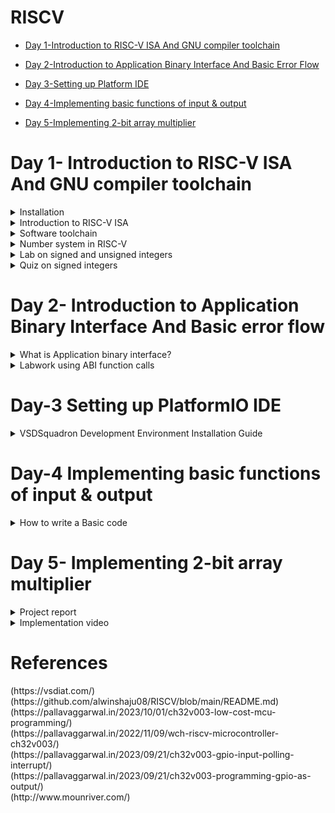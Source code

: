 # RISCV

- [Day 1-Introduction to RISC-V ISA And GNU compiler toolchain ](#Day1--Introduction-to-RISC-V-ISA-And-GNU-compiler-toolchain)

- [Day 2-Introduction to Application Binary Interface And Basic Error Flow](#Day2--Introduction-to-Application-Binary-Interface-And-Basic-error-flow)

- [Day 3-Setting up Platform IDE](#Day3--Setting-up-Platform-IDE)

- [Day 4-Implementing basic functions of input & output](#Day4--Implementing-basic-functions-of-input-and-output)

- [Day 5-Implementing 2-bit array multiplier](#Day5--Implementing-2-bit-array-multiplier)


# Day 1- Introduction to RISC-V ISA And GNU compiler toolchain
<details>
<summary> Installation </summary>

1). Install virtual machine through given link
```
https://www.virtualbox.org/wiki/Downloads
```

2). Create a new OS with type as Linux and version as Ubuntu 18.04 LTS (Bionic Beaver) (64-bit)


3). Allocate adequate memory and use existing virtual disk file (add path to provided 26GB .vdi file)

4). Finish the process and start the OS by clicking on the start arrow

![setup_1](https://github.com/Vivekchoudhary2/somaiya-riscv/assets/154996509/3e7c71ad-2df4-4869-b790-23a8582c1084)

Steps to install Risc-tools (linux)

```
cd /home/vsduser/Desktop
sudo apt install libboost-all-dev
git clone https://github.com/kunalg123/riscv_workshop_collaterals.git
cd riscv_workshop_collaterals
chmod +x run.sh
./run.sh

```

 Once you run it you will get make error. ignore it  and type the following command

 ```

cd ~/riscv_toolchain/iverilog/
git checkout --track -b v10-branch origin/v10-branch
git pull 
chmod 777 autoconf.sh 
./autoconf.sh 
./configure 
make
sudo make install

```

- To set the PATH variable

```
sudo nano .bashrc
#Type the below line at very last and change the username accordingly

export PATH="/home/Alwin/riscv_toolchain/riscv64-unknown-elf-gcc-8.3.0-2019.08.0-x86_64-linux-ubuntu14/bin:$PATH"

# close the bashrc while saving the changes implemented
```

</details>

<details>
  <summary> Introduction to RISC-V ISA </summary>

  RISC-V Instruction Set Architecture (ISA) is assembly level language which only RISC-V hardware layout understands. It is designed to communicate instructions with the computer. Since every layout is custom designed one can definetly expect unique instruction set (for e.g- To add two data values the command 'addi rd, rs1, rs2 is used; whereas 8051 microcontroller uses 'add a, b' to add the same two data values.)

  Various instructions in RISC-V are listed below:

  1.)Pseudo instructions (for e.g- mv rd, rs1)

  2.)Base integer instructions(RV64I)(RV32I) (for e.g- addi, lui)

  3.)Multiply extension(RV64M)(RV32M) (for e.g- divw, mulw)

  4.)Single(RV64F) & double(RV64D) precision floating point extension (for e.g- flw, fadd)

  5.)Application binary interface

  6.)Memory allocation & stack pointer (for e.g- a1, sp, 8)
</details>

<details>
  <summary> Software toolchain </summary>

  To start with 1st lab, we write a simple C program in Ubuntu v18.04 text editor. 

  Following is the C program:

  ```
#include <stdio.h>
int main()
{
  int n=10, y=0, i;

  for (i=0; i<=n; i++)
  {
    y = y + i;
  }
  printf("Required sum is: %d\n", y);
  return 0;
}
  ```
On executing the program, we get the desired result.

![program-1](https://github.com/Vivekchoudhary2/somaiya-riscv/assets/154996509/156b68c6-cf2b-4e82-8383-f11c86921470)

In the above exapmle we ran the code through Windows compiler. 

Now we try to run the same program through RISC-V compiler and try to dive deep till assembly language of RISC-V. 

We do that by using the following command:

```
riscv64-unknown-elf-gcc -o1 -mabi=lp64 -march=rv64i -o <filename.o> <filename.c>
```
On executing the above command, the OS generates an object file(.o).

![program-2](https://github.com/Vivekchoudhary2/somaiya-riscv/assets/154996509/90888fe3-081c-4e66-b63e-deb366f661f0)

The next job is of the linker which combines all the various object files and outputs a single executable file.

The input to linker in an object file.

The output is an single executable file.

To know the details of the file we use the following command:

```
ls -ltr <filename.o>
```

To finally look at the assembly level we use the following command:

```
riscv64-unknown-elf-objdump -d <filename.o>
```

The '-d' stands for disassemble the object file suffixed afterwards.

Here is the behind the scenes of the computer executing the provided C program with 'main' function.

The command for that is:

```
riscv64-unknown-elf-objdump <object file> -d <object filename.o> | less
/main
n
```

![program-3](https://github.com/Vivekchoudhary2/somaiya-riscv/assets/154996509/003ca669-55af-4998-9f66-56a2b4c1309e)

If we were try to figure out number of instructions, it turns out to be
```
(10204 - 10184)/4 = 20 instructions
```
Now, to compile and get result of any program implemented in C; the commands used are:

```
gcc filename.c
./a.out
```
We try to do the same process, but this time using RISC-V compiler. 

The commands that help us achieve that are:

```
# For compilation
riscv64-unknown-elf-gcc -ofast -mabi=lp64 -march=rv64i -o <filename.o> <filename.c>
# For output
spike pk <filename.o>
```

![program-13](https://github.com/Vivekchoudhary2/somaiya-riscv/assets/154996509/db5f7997-ce91-4ad7-9408-709d8ffc7422)

For interactive debugging, command used is:

```
spike -d pk <filename.o>
```
As an example shown below, the real-time execution and data updation can be monitored

The command ``` until pc 0 10194``` points the program counter to given address(in this case: 10194). The instruction at that address is still to be executed; it is only executed after we press 'Enter' key.
The data is accordingly udpated.

Now to view the data, the following command used is ``` reg 0 a5 ``` where 'a5' is the ABI name of the register we want to monitor.


In the exapmple shown below, the decimal 10 is loaded into 'a5' register as hexadecimal value(000000000000000a) as soon as the command ``` li a5, 10 ``` is executed.

![program-14](https://github.com/Vivekchoudhary2/somaiya-riscv/assets/154996509/056af35f-8823-46c1-90db-feee7e3b7fef)



</details>

<details>
  <summary> Number system in RISC-V </summary>

  RISC-V operates on binary as well as hexadecimal number system.

  Binary number system: It allows only 2 symbols(0 and 1) to convey information. 
  
  For e.g- 1001 are 4 bits.

  Decimal equivalent = 1*(2^3) + 0*(2^2) + 0*(2^1) + 1*(2^0) = 9

  Hexadecimal number system: It allows 16 symbols to convey information. 4 bits together represent a single symbol.


  For e.g- 110110101111 is same as DAF.
  
  Information content is same but representaion changes.

* Some key terms which will be helpful to know:

  * bit - A bit is the smallest unit of data in computing. It can represent one of two values: 0 or 1

  * byte -  A byte is a group of 8 bits

  * word - A word is group of 32 bits

  * double word - A double word is group of 64 bits

![program-8](https://github.com/Vivekchoudhary2/somaiya-riscv/assets/154996509/6c722045-069f-46e1-a762-052dc973e297)

  
</details>
<details> 
  <summary>Lab on signed and unsigned integers</summary>

  Signed and unsigned integers are two ways of representing whole numbers (integers) in computer programming. The key difference between them lies in how they handle the representation of positive and negative values

  ### Signed Integers:
  *  Range: Signed integers can represent both positive and negative values.

  *  Representation: In a signed integer representation, most significant bit is used to indicate the sign (positive or negative), and the remaining bits represent the magnitude of the number using two's complement or sign-magnitude representation

  *  For e.g- In a 32-bit signed integer, you might have values ranging from -2,147,483,648 to 2,147,483,647

To find the negative number: We do so through 2's complement method

*  Find binary equivalent of given number

*  Find 1's complement(invert individual bits)

*  Then we add 1 to the LSB of the bit sequence to get result

![download](https://github.com/Vivekchoudhary2/somaiya-riscv/assets/154996509/55ea4bfd-bdfc-46e4-a328-89e5d3c2c71c)

### Unsigned Integers:
  *  Range: Unsigned integers represent only non-negative values (zero and positive)

  *  Representation: All bits are used to represent the magnitude of the number

  *  For e.g- In a 32-bit unsigned integer, you might have values ranging from 0 to 4,294,967,295

The highest unsigned integer number in 64-bit OS that can be obtained is 1,84,46,74,40,73,70,95,51,615.
*  How?
    *  The highest number is obtained when all the bits in 64-bit sequence are set to 1. The decimal equivalent turns out to be (2^(64)-1) = 1,84,46,74,40,73,70,95,51,615
 
The following exapmle demonstrates the idea:

We implement the following C code:

```
#inlcude <stdio.h>
#include <math.h>
int main()
{
  unsigned long long int max = (unsigned long long int) (pow(2,64)-1);
  printf("Highest number represented by unsigned long long int is %llu\n", max);
  return 0;
}
```     

We compile the code using RISC-V compiler. The command for that is:

``` riscv64-unknown-elf-gcc -ofast -mabi=lp64 -march=rv64i -o <filename.o> <filename.c> ```

And to get the result using Spike simulator:

``` spike pk <filename.o> ```

![program-15](https://github.com/Vivekchoudhary2/somaiya-riscv/assets/154996509/fe8bbc5a-8d36-4344-b562-e3174ac0cd3e)



On increasing the exponent value (number of bit), we get the following result:


![program-16](https://github.com/Vivekchoudhary2/somaiya-riscv/assets/154996509/7bda31b3-6991-4f95-ba4b-15ac6416479a)

The result is same as the is OS is 64-bit.

Hence, 1,84,46,74,40,73,70,95,51,615 is the maximum unsigned integer value that can be expressed using 64-bit system.

*  For maximum signed integers
    
    *    To get maximum and minimum signed integers, we implement following C code:
 
      ```
      #include <stdio.h>
      #include <math.h>
      int main()
      {
          long long int max = (long long int) (pow(2,63)-1);
          long long int min = (long long int) (pow(2,63)*-1);
          printf("Highest signed number: %lld\n", max);
          printf("Highest signed number: %lld\n", max);
          return 0;
      }
      ```
      *  Results:
 
  ![program 17](https://github.com/Vivekchoudhary2/somaiya-riscv/assets/154996509/41f46020-ea0b-48ff-bc97-72291f88559f)

  Some useful datatypes:

  ![program-20](https://github.com/Vivekchoudhary2/somaiya-riscv/assets/154996509/4aeb8d46-34cc-450c-b19e-6946cecaeb2d)


</details>

<details>
  <summary>Quiz on signed integers</summary>
  For the code as shown below, we won't get the actual maximum and minimum value of signed integers because 'int' is 31 bit and therefore its range is '-2,14,74,83,648 to 2,14,74,83,647' even though the container is 64-bit long.(long long int is 64-bit data)


```     
      #include <stdio.h>
      #include <math.h>
      int main()
      {
          long long int max = (int) (pow(2,63)-1);
          long long int min = (int) (pow(2,63)*-1);
          printf("Highest signed number: %lld\n", max);
          printf("Highest signed number: %lld\n", max);
          return 0;
      }
```  
    


![program 18](https://github.com/Vivekchoudhary2/somaiya-riscv/assets/154996509/c7ea6243-2aeb-476b-ad1e-7be771e23b78)

When made the appropiate corrections, the code works as expected.

```
#include <stdio.h>
      #include <math.h>
      int main()
      {
          long long int max = (long long int) (pow(2,63)-1);
          long long int min = (long long int) (pow(2,63)*-1);
          printf("Highest signed number: %lld\n", max);
          printf("Highest signed number: %lld\n", max);
          return 0;
      }
```

![program 19](https://github.com/Vivekchoudhary2/somaiya-riscv/assets/154996509/af04788f-ffbf-401f-9bae-d0735dadf3f0)

</details>


# Day 2- Introduction to Application Binary Interface And Basic error flow
<details>
  <summary> What is Application binary interface? </summary>
  When the application program accesses the hardware resources through system call process; the way all this works is called the application binary interface.

  What is system call?

  System call is an application trying to directly interact with hardware system.

  This is called the application binary interface.

  One interesting feature of the system call is called the "Kernel mode", wherein the program has access to all system resources, including hardware, memory

  For certain application, if the user wants to access the hardware resources; it does so through registers.

  For that purpose one must understand the architecture of the registers.(For e.g- length of register= 4bit, 8bit and so on)

  * In RISC V architecture, the width of the register is defined as XLEN. For RV64 and RV32, the widths are 64 bits and 32 bits, respectively.

  * RISC V belongs to the little endian memory addressing system, which means that the least significant byte of a word is stored in the smallest memory address.

  ### Registers in RISC-V

  Registers are a type of memory built directly into the processor or CPU that is used to store and manipulate data during the execution of instructions. A register may hold an instruction, a storage address, or any kind of data (such as a bit sequence or individual characters).

  In RISC-V, the width of register is 64-bit for 64-bit architecture(RV-64) and 32-bit for 32- bit architecture(RV-32)

For a certain 64-bit data, the data can either be directly loaded into 64-bit register or it can be loaded through the memory matrix.

When in the case of loading data through memory, memory addressing system is to be known first hand for orderly extraction and storing of data.

* There are 2 types of memory addressing system:
    -  Little endian - least significant byte of a word is stored in the smallest memory address.
    -  Big endian - most significant byte of a word is stored in the smallest memory address
    
* How do we use ABI to access the hardware resources?

  * We make use of certain ISA RISC-V instruction set to perform operations on data bits.
 
# Load, Add and Store Instructions with examples
```
ld x8 16(x23)
```
Here 'ld' stands for load doubleword,x8 shows destination register (rd),16 is offset,x23 is source register. This is I type Instructions: 

![program-4](https://github.com/Vivekchoudhary2/somaiya-riscv/assets/154996509/151c641e-b4dc-4aad-b12a-fc04c92245a6)

The offset value is difference value required to reach the desired address.

```
 add x8,x29,x8
```
Here add is function,x8 is destination register (rd),x29 & x8 is source register. This is R type Instructions: 

![program-5](https://github.com/Vivekchoudhary2/somaiya-riscv/assets/154996509/1f0c8668-709e-4a68-9412-eaa81606a581)

``` 
sd x8,8(x23)
```
Here store is store doubleword,x8 is data registers,8 tell offset(immediate) ,x23 is source register. This is S type Instructions: 

![program-6](https://github.com/Vivekchoudhary2/somaiya-riscv/assets/154996509/2f858320-229a-4d80-aca9-8b46f6cb2f5b)

The ABI names of the registersand their respective functionalities which can accessed by the user through system call are listed below:

![program-7](https://github.com/Vivekchoudhary2/somaiya-riscv/assets/154996509/052e93e4-ce7a-4844-b38e-46222b0b3b89)

</details>
<details>
  <summary> Labwork using ABI function calls </summary>
  In this lab, we take aid of the ABI interface to implement a simple algorithm of adding numbers from 1 to n.

  An interesting thing about this lab is that we, will be explicitly interacting with the hardware.

  The algorithm for the program is as follows:

  
![progrma-8](https://github.com/Vivekchoudhary2/somaiya-riscv/assets/154996509/7452e235-ea7e-465a-b196-f6341a633714)

    
We start by implementing the following C and assembly code with risc-v compiler.

We execute the code using RISC-V Spike simulator.

For compilation we use the following command:

```
riscv64-unknown-elf-gcc -o1 -mabi=lp64 -march=rv64i -o <filename.o> <filename.c> <assembly_filename.S>
```

To get output using RISC-V Spike Simulator, the command used is:

```
spike pk <filename.o>
```
```
#include <stdio.h>

extern int load(int x, int y)

int main(){
  int result = 0;
  int count = 9;
  result = load(0x0, count+1);
  printf("Sum of numbers 0 to %d is %d ", count, result);
}
```
```
.section .text
.global load
.type load, @function

load:
      add a4, a0, zero
      add a2, a0, a1
      add a3, a3, zero
loop: add a3, a3, a4
      adddi a3, a3, 1
      blt a3, a2, loop
      add a0, a4, zero
      ret
```


![program-11](https://github.com/Vivekchoudhary2/somaiya-riscv/assets/154996509/61b3ac31-1d2d-4b10-8cc4-ee1cc07995da)

The 'main' function being executed in RISC-V assembly language.


![program-12](https://github.com/Vivekchoudhary2/somaiya-riscv/assets/154996509/de08fce9-21a4-4f87-a4fe-ebb09c373539)

  
</details>

# Day-3 Setting up PlatformIO IDE
<details>
 <summary> VSDSquadron Development Environment Installation Guide </summary>

  ## Install VSCode

  Download and install VSCode from [https://code.visualstudio.com/](https://code.visualstudio.com/).

  ## Install PlatformIO

  1. Open the "Extensions" sidebar in VSCode.
  2. Search for "PlatformIO" and click "install".

  ![program-21](https://github.com/Vivekchoudhary2/somaiya-riscv/assets/154996509/380e61b4-a63b-4926-92cb-bc1a63d72fde)

  ## Install CH32V Platform

1. Expand the PlatformIO sidebar (ant icon) and click "PIO Home".


![program-22](https://github.com/Vivekchoudhary2/somaiya-riscv/assets/154996509/07325c6e-8acb-4ad8-93ab-820b4777820c)


2.In the PIO Home window, click on the "Platforms" sidebar and choose “Advanced Installation”.

![program-23](https://github.com/Vivekchoudhary2/somaiya-riscv/assets/154996509/95fef7e2-00e4-4782-a109-621969e785e7)


Now, to install files through github on VSCode, it must first have the git extension; otherwise it gives warning of absence of git-extension
The git extension can be found with help of following link

> https://git-scm.com/downloads

Run the installer with default settings.

3.Enter the following repository URL when prompted and press "Install".

> [https://github.com/yathAg/vsdsquadron_pio.git](https://github.com/yathAg/vsdsquadron_pio.git)

The VSDSQUADRON platform should now be successfully installed.

## Uploading blink example

- Click on platforms
- click on vsdsquadron


![program-24](https://github.com/Vivekchoudhary2/somaiya-riscv/assets/154996509/fa34d549-8cc1-4685-94c0-bad400753d37)

- click on Examples
- click on import



![program-25](https://github.com/Vivekchoudhary2/somaiya-riscv/assets/154996509/7124c60c-337e-424e-9315-d8c7660477c4)

The platform is now ready to be used.

</details>

# Day-4 Implementing basic functions of input & output
<details>
 <summary>How to write a Basic code </summary>

 1. Include Header Files:
	
```
#include <ch32v00x.h>
#include <debug.h>
```
2. Pin Configurations:

```
void GPIO_Config(void)
{
GPIO_InitTypeDef GPIO_InitStructure = {0}; //structure variable used for the GPIO configuration
RCC_APB2PeriphClockCmd(RCC_APB2Periph_GPIOD, ENABLE); // to Enable the clock for Port D
}
```

Input Pin Definition:
```
GPIO_InitStructure.GPIO_Pin = GPIO_Pin_X | GPIO_Pin_Y | GPIO_Pin_Z ; // Defines which Pin to
configure
GPIO_InitStructure.GPIO_Mode = GPIO_Mode_IPU;
GPIO_Init(GPIOD, &GPIO_InitStructure);
```

Output Pin Definition:
```
GPIO_InitStructure.GPIO_Pin = GPIO_Pin_X | GPIO_Pin_Y | GPIO_Pin_Z ; // Defines which Pin to
configure
GPIO_InitStructure.GPIO_Mode = GPIO_Mode_Out_PP; // Defines Output Type
GPIO_InitStructure.GPIO_Speed = GPIO_Speed_50MHz; // Defines speed
GPIO_Init(GPIOD, &GPIO_InitStructure);
```
Pin Description According to the Header File ch32v00x.h
```
PD0 => GPIO_Pin_0
PD1 => GPIO_Pin_1
PD2 => GPIO_Pin_2
PD3 => GPIO_Pin_3
PD4 => GPIO_Pin_4
PD5 => GPIO_Pin_5
PD6 => GPIO_Pin_6
PD7 => GPIO_Pin_7
```
3. Main Function:
```
int main(void)
{
uint8_t b0, b1, b2, g0 , g1, g2 = 0;
NVIC_PriorityGroupConfig(NVIC_PriorityGroup_2);
SystemCoreClockUpdate();
Delay_Init();
GPIO_Config();
while(1)
 {

 }
}
```
5. Input / Output Statements:
```
b0 = GPIO_ReadInputDataBit(GPIOD, GPIO_Pin_4); //Input Statement
GPIO_WriteBit(GPIOD, GPIO_Pin_0, RESET); //Reset Output Pin
GPIO_WriteBit(GPIOD, GPIO_Pin_0, SET); //Set Output Pin
```
</details>

# Day 5- Implementing 2-bit array multiplier
<details>
	<summary>Project report</summary>
		(https://drive.google.com/file/d/1FeMuWhDoe-iyqMA1rNgYxU5zoSzB0ILD/view?usp=drive_link)
</details>
<details>
	<summary>Implementation video</summary>
		(https://drive.google.com/file/d/1JeMlfQFkYJ_VlXxBGRq7TP8nSrtVv1xa/view?usp=drive_link)
</details>

# References
<summary>(https://vsdiat.com/)</summary>

<summary>(https://github.com/alwinshaju08/RISCV/blob/main/README.md)</summary>

<summary>(https://pallavaggarwal.in/2023/10/01/ch32v003-low-cost-mcu-programming/)</summary>

<summary>(https://pallavaggarwal.in/2022/11/09/wch-riscv-microcontroller-ch32v003/)</summary>

<summary>(https://pallavaggarwal.in/2023/09/21/ch32v003-gpio-input-polling-interrupt/)</summary>

<summary>(https://pallavaggarwal.in/2023/09/21/ch32v003-programming-gpio-as-output/)</summary>

<summary>(http://www.mounriver.com/)</summary>
